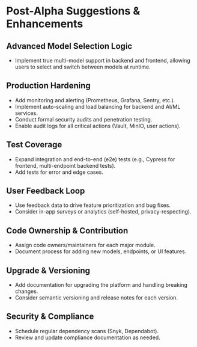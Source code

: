 # Post-Alpha Suggestions & Enhancements

## Advanced Model Selection Logic
- Implement true multi-model support in backend and frontend, allowing users to select and switch between models at runtime.

## Production Hardening
- Add monitoring and alerting (Prometheus, Grafana, Sentry, etc.).
- Implement auto-scaling and load balancing for backend and AI/ML services.
- Conduct formal security audits and penetration testing.
- Enable audit logs for all critical actions (Vault, MinIO, user actions).

## Test Coverage
- Expand integration and end-to-end (e2e) tests (e.g., Cypress for frontend, multi-endpoint backend tests).
- Add tests for error and edge cases.

## User Feedback Loop
- Use feedback data to drive feature prioritization and bug fixes.
- Consider in-app surveys or analytics (self-hosted, privacy-respecting).

## Code Ownership & Contribution
- Assign code owners/maintainers for each major module.
- Document process for adding new models, endpoints, or UI features.

## Upgrade & Versioning
- Add documentation for upgrading the platform and handling breaking changes.
- Consider semantic versioning and release notes for each version.

## Security & Compliance
- Schedule regular dependency scans (Snyk, Dependabot).
- Review and update compliance documentation as needed.